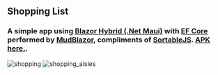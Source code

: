 ## Shopping List

### A simple app using [Blazor Hybrid (.Net Maui)](https://dotnet.microsoft.com/en-us/apps/aspnet/web-apps/blazor) with [EF Core](https://docs.microsoft.com/en-us/ef/core/) performed by [MudBlazor](https://www.mudblazor.com/), compliments of [SortableJS](https://sortablejs.github.io/Sortable/). [APK here.](https://drive.google.com/file/d/1wphtjmw9BnrxAEfmHc6S_ISxN3AhaP_L/view?usp=drive_link).

![shopping](https://github.com/ravi66/Shopping/assets/22397061/3c2d43ee-24ad-400d-a17b-8db001a0b7cc)
![shopping_aisles](https://github.com/ravi66/Shopping/assets/22397061/bf2fbe6a-2aa7-41df-b121-bd4c1e684aca)
